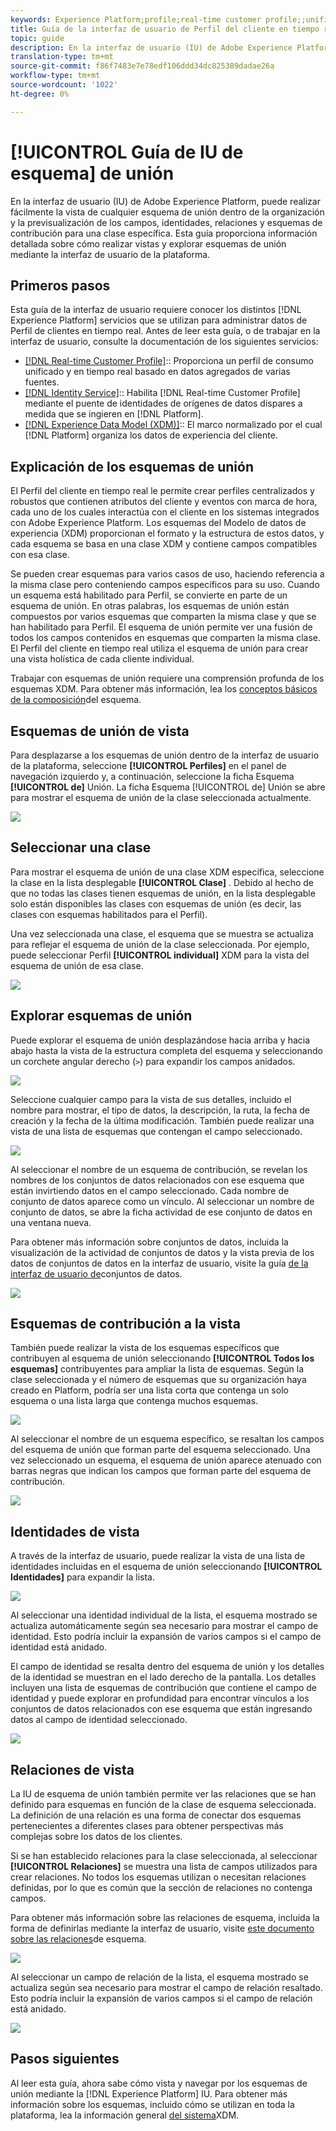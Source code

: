 ```yaml
---
keywords: Experience Platform;profile;real-time customer profile;;unified profile;Unified Profile;unified;Profile;rtcp;enable profile;Enable profile;Union schema;UNION PROFILE;union profile
title: Guía de la interfaz de usuario de Perfil del cliente en tiempo real
topic: guide
description: En la interfaz de usuario (IU) de Adobe Experience Platform, puede realizar fácilmente la vista de cualquier esquema de unión dentro de la organización y la previsualización de los campos, identidades, relaciones y esquemas de contribución para una clase específica. Esta guía proporciona información detallada sobre cómo realizar vistas y explorar esquemas de unión mediante la interfaz de usuario de la plataforma.
translation-type: tm+mt
source-git-commit: f86f7483e7e78edf106ddd34dc825389dadae26a
workflow-type: tm+mt
source-wordcount: '1022'
ht-degree: 0%

---
```



# [!UICONTROL Guía de IU de esquema] de unión

En la interfaz de usuario (IU) de Adobe Experience Platform, puede realizar fácilmente la vista de cualquier esquema de unión dentro de la organización y la previsualización de los campos, identidades, relaciones y esquemas de contribución para una clase específica. Esta guía proporciona información detallada sobre cómo realizar vistas y explorar esquemas de unión mediante la interfaz de usuario de la plataforma.

## Primeros pasos

Esta guía de la interfaz de usuario requiere conocer los distintos [!DNL Experience Platform] servicios que se utilizan para administrar datos de Perfil de clientes en tiempo real. Antes de leer esta guía, o de trabajar en la interfaz de usuario, consulte la documentación de los siguientes servicios:

* [[!DNL Real-time Customer Profile]](../home.md):: Proporciona un perfil de consumo unificado y en tiempo real basado en datos agregados de varias fuentes.
* [[!DNL Identity Service]](../../identity-service/home.md):: Habilita [!DNL Real-time Customer Profile] mediante el puente de identidades de orígenes de datos dispares a medida que se ingieren en [!DNL Platform].
* [[!DNL Experience Data Model (XDM)]](../../xdm/home.md):: El marco normalizado por el cual [!DNL Platform] organiza los datos de experiencia del cliente.

## Explicación de los esquemas de unión

El Perfil del cliente en tiempo real le permite crear perfiles centralizados y robustos que contienen atributos del cliente y eventos con marca de hora, cada uno de los cuales interactúa con el cliente en los sistemas integrados con Adobe Experience Platform. Los esquemas del Modelo de datos de experiencia (XDM) proporcionan el formato y la estructura de estos datos, y cada esquema se basa en una clase XDM y contiene campos compatibles con esa clase.

Se pueden crear esquemas para varios casos de uso, haciendo referencia a la misma clase pero conteniendo campos específicos para su uso. Cuando un esquema está habilitado para Perfil, se convierte en parte de un esquema de unión. En otras palabras, los esquemas de unión están compuestos por varios esquemas que comparten la misma clase y que se han habilitado para Perfil. El esquema de unión permite ver una fusión de todos los campos contenidos en esquemas que comparten la misma clase. El Perfil del cliente en tiempo real utiliza el esquema de unión para crear una vista holística de cada cliente individual.

Trabajar con esquemas de unión requiere una comprensión profunda de los esquemas XDM. Para obtener más información, lea los [conceptos básicos de la composición](../../xdm/schema/composition.md)del esquema.

## Esquemas de unión de vista

Para desplazarse a los esquemas de unión dentro de la interfaz de usuario de la plataforma, seleccione **[!UICONTROL Perfiles]** en el panel de navegación izquierdo y, a continuación, seleccione la ficha Esquema **[!UICONTROL de]** Unión. La ficha Esquema [!UICONTROL de] Unión se abre para mostrar el esquema de unión de la clase seleccionada actualmente.

![](../images/union-schema/union-schema-landing.png)

## Seleccionar una clase

Para mostrar el esquema de unión de una clase XDM específica, seleccione la clase en la lista desplegable **[!UICONTROL Clase]** . Debido al hecho de que no todas las clases tienen esquemas de unión, en la lista desplegable solo están disponibles las clases con esquemas de unión (es decir, las clases con esquemas habilitados para el Perfil).

Una vez seleccionada una clase, el esquema que se muestra se actualiza para reflejar el esquema de unión de la clase seleccionada. Por ejemplo, puede seleccionar Perfil **[!UICONTROL individual]** XDM para la vista del esquema de unión de esa clase.

![](../images/union-schema/union-schema-class.png)

## Explorar esquemas de unión

Puede explorar el esquema de unión desplazándose hacia arriba y hacia abajo hasta la vista de la estructura completa del esquema y seleccionando un corchete angular derecho (`>`) para expandir los campos anidados.

![](../images/union-schema/union-schema-explore.png)

Seleccione cualquier campo para la vista de sus detalles, incluido el nombre para mostrar, el tipo de datos, la descripción, la ruta, la fecha de creación y la fecha de la última modificación. También puede realizar una vista de una lista de esquemas que contengan el campo seleccionado.

![](../images/union-schema/union-schema-explore-field.png)

Al seleccionar el nombre de un esquema de contribución, se revelan los nombres de los conjuntos de datos relacionados con ese esquema que están invirtiendo datos en el campo seleccionado. Cada nombre de conjunto de datos aparece como un vínculo. Al seleccionar un nombre de conjunto de datos, se abre la ficha actividad de ese conjunto de datos en una ventana nueva.

Para obtener más información sobre conjuntos de datos, incluida la visualización de la actividad de conjuntos de datos y la vista previa de los datos de conjuntos de datos en la interfaz de usuario, visite la guía [de la interfaz de usuario de](../../catalog/datasets/user-guide.md)conjuntos de datos.

![](../images/union-schema/union-schema-field-datasets.png)

## Esquemas de contribución a la vista

También puede realizar la vista de los esquemas específicos que contribuyen al esquema de unión seleccionando **[!UICONTROL Todos los esquemas]** contribuyentes para ampliar la lista de esquemas. Según la clase seleccionada y el número de esquemas que su organización haya creado en Platform, podría ser una lista corta que contenga un solo esquema o una lista larga que contenga muchos esquemas.

![](../images/union-schema/union-schema-contributing-schemas.png)

Al seleccionar el nombre de un esquema específico, se resaltan los campos del esquema de unión que forman parte del esquema seleccionado. Una vez seleccionado un esquema, el esquema de unión aparece atenuado con barras negras que indican los campos que forman parte del esquema de contribución.

![](../images/union-schema/union-schema-select-schema.png)

## Identidades de vista

A través de la interfaz de usuario, puede realizar la vista de una lista de identidades incluidas en el esquema de unión seleccionando **[!UICONTROL Identidades]** para expandir la lista.

![](../images/union-schema/union-schema-identities.png)

Al seleccionar una identidad individual de la lista, el esquema mostrado se actualiza automáticamente según sea necesario para mostrar el campo de identidad. Esto podría incluir la expansión de varios campos si el campo de identidad está anidado.

El campo de identidad se resalta dentro del esquema de unión y los detalles de la identidad se muestran en el lado derecho de la pantalla. Los detalles incluyen una lista de esquemas de contribución que contiene el campo de identidad y puede explorar en profundidad para encontrar vínculos a los conjuntos de datos relacionados con ese esquema que están ingresando datos al campo de identidad seleccionado.

![](../images/union-schema/union-schema-select-identity.png)

## Relaciones de vista

La IU de esquema de unión también permite ver las relaciones que se han definido para esquemas en función de la clase de esquema seleccionada. La definición de una relación es una forma de conectar dos esquemas pertenecientes a diferentes clases para obtener perspectivas más complejas sobre los datos de los clientes.

Si se han establecido relaciones para la clase seleccionada, al seleccionar **[!UICONTROL Relaciones]** se muestra una lista de campos utilizados para crear relaciones. No todos los esquemas utilizan o necesitan relaciones definidas, por lo que es común que la sección de relaciones no contenga campos.

Para obtener más información sobre las relaciones de esquema, incluida la forma de definirlas mediante la interfaz de usuario, visite [este documento sobre las relaciones](../../xdm/tutorials/relationship-ui.md)de esquema.

![](../images/union-schema/union-schema-relationships.png)

Al seleccionar un campo de relación de la lista, el esquema mostrado se actualiza según sea necesario para mostrar el campo de relación resaltado. Esto podría incluir la expansión de varios campos si el campo de relación está anidado.

![](../images/union-schema/union-schema-select-relationship.png)

## Pasos siguientes

Al leer esta guía, ahora sabe cómo vista y navegar por los esquemas de unión mediante la [!DNL Experience Platform] IU. Para obtener más información sobre los esquemas, incluido cómo se utilizan en toda la plataforma, lea la información general [del sistema](../../xdm/home.md)XDM.

